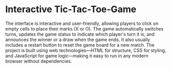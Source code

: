 # Interactive Tic-Tac-Toe-Game
 The interface is interactive and user-friendly, allowing players to click on empty cells to place their marks (X or O). The game automatically switches turns, updates the game status to indicate which player's turn it is, and announces the winner or a draw when the game ends. It also usually includes a restart button to reset the game board for a new match. The project is built using web technologies—HTML for structure, CSS for styling, and JavaScript for game logic—making it easy to run in any modern browser without dependencies.
